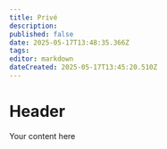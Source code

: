 ```yaml
---
title: Privé
description: 
published: false
date: 2025-05-17T13:48:35.366Z
tags: 
editor: markdown
dateCreated: 2025-05-17T13:45:20.510Z
---
```


# Header
Your content here